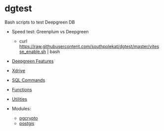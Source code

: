 # dgtest

Bash scripts to test Deepgreen DB

* Speed test: Greenplum vs Deepgreen
  * curl https://raw.githubusercontent.com/southpolekat/dgtest/master/vitesse_enable.sh | bash

* [Deepgreen Features](https://github.com/southpolekat/dgtest/tree/master/features)
* [Xdrive](https://github.com/southpolekat/dgtest/tree/master/xdrive)
* [SQL Commands](https://github.com/southpolekat/dgtest/tree/master/sqlcmd)
* [Functions](https://github.com/southpolekat/dgtest/tree/master/functions)
* [Utilities](https://github.com/southpolekat/dgtest/tree/master/utilities)
* Modules:
  * [pgcrypto](https://github.com/southpolekat/dgtest/tree/master/pgcrypto)
  * [postgis](https://github.com/southpolekat/dgtest/tree/master/postgis)

